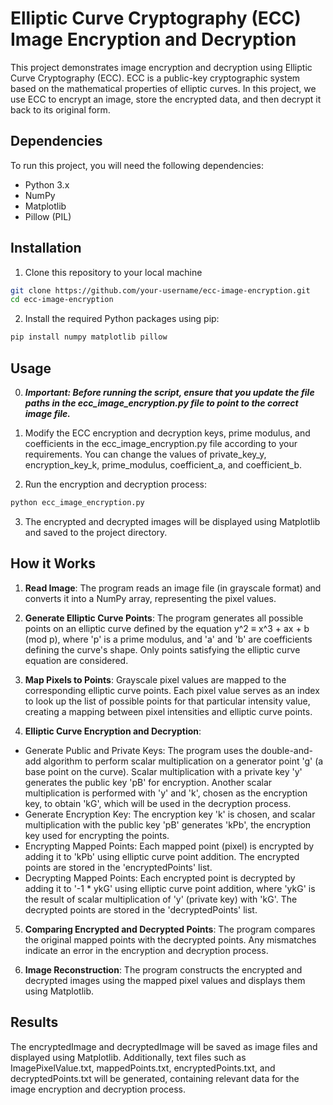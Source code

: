 # Elliptic Curve Cryptography (ECC) Image Encryption and Decryption

This project demonstrates image encryption and decryption using Elliptic Curve Cryptography (ECC). ECC is a public-key cryptographic system based on the mathematical properties of elliptic curves. In this project, we use ECC to encrypt an image, store the encrypted data, and then decrypt it back to its original form.

## Dependencies

To run this project, you will need the following dependencies:

- Python 3.x
- NumPy
- Matplotlib
- Pillow (PIL)

## Installation
1. Clone this repository to your local machine

```bash
git clone https://github.com/your-username/ecc-image-encryption.git
cd ecc-image-encryption
```

2. Install the required Python packages using pip:

```bash
pip install numpy matplotlib pillow
```

## Usage

0. ***Important: Before running the script, ensure that you update the file paths in the ecc_image_encryption.py file to point to the correct image file.***

1. Modify the ECC encryption and decryption keys, prime modulus, and coefficients in the ecc_image_encryption.py file according to your requirements. You can change the values of private_key_y, encryption_key_k, prime_modulus, coefficient_a, and coefficient_b.

2. Run the encryption and decryption process:

```bash
python ecc_image_encryption.py
```

3. The encrypted and decrypted images will be displayed using Matplotlib and saved to the project directory.

## How it Works

1. **Read Image**: The program reads an image file (in grayscale format) and converts it into a NumPy array, representing the pixel values.

2. **Generate Elliptic Curve Points**: The program generates all possible points on an elliptic curve defined by the equation y^2 ≡ x^3 + ax + b (mod p), where 'p' is a prime modulus, and 'a' and 'b' are coefficients defining the curve's shape. Only points satisfying the elliptic curve equation are considered.

3. **Map Pixels to Points**: Grayscale pixel values are mapped to the corresponding elliptic curve points. Each pixel value serves as an index to look up the list of possible points for that particular intensity value, creating a mapping between pixel intensities and elliptic curve points.

4. **Elliptic Curve Encryption and Decryption**:

- Generate Public and Private Keys: The program uses the double-and-add algorithm to perform scalar multiplication on a generator point 'g' (a base point on the curve). Scalar multiplication with a private key 'y' generates the public key 'pB' for encryption. Another scalar multiplication is performed with 'y' and 'k', chosen as the encryption key, to obtain 'kG', which will be used in the decryption process.
- Generate Encryption Key: The encryption key 'k' is chosen, and scalar multiplication with the public key 'pB' generates 'kPb', the encryption key used for encrypting the points.
- Encrypting Mapped Points: Each mapped point (pixel) is encrypted by adding it to 'kPb' using elliptic curve point addition. The encrypted points are stored in the 'encryptedPoints' list.
- Decrypting Mapped Points: Each encrypted point is decrypted by adding it to '-1 * ykG' using elliptic curve point addition, where 'ykG' is the result of scalar multiplication of 'y' (private key) with 'kG'. The decrypted points are stored in the 'decryptedPoints' list.

5. **Comparing Encrypted and Decrypted Points**: The program compares the original mapped points with the decrypted points. Any mismatches indicate an error in the encryption and decryption process.

6. **Image Reconstruction**: The program constructs the encrypted and decrypted images using the mapped pixel values and displays them using Matplotlib.

## Results

The encryptedImage and decryptedImage will be saved as image files and displayed using Matplotlib. Additionally, text files such as ImagePixelValue.txt, mappedPoints.txt, encryptedPoints.txt, and decryptedPoints.txt will be generated, containing relevant data for the image encryption and decryption process.

